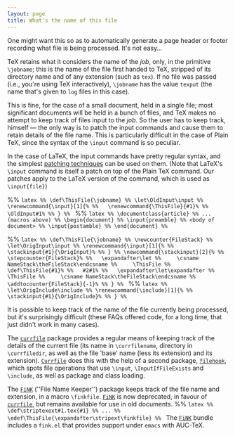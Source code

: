 ```yaml
---
layout: page
title: What's the name of this file
---
```


One might want this so as to automatically generate a page header or
footer recording what file is being processed.  It's not easy&hellip;

TeX retains what it considers the name of the _job_, only, in
the primitive `\jobname`; this is the name of the file first
handed to TeX, stripped of its directory name and of any extension
(such as `tex`).  If no file was passed (i.e., you're using
TeX interactively), `\jobname` has the value `texput`
(the name that's given to `log` files in this case).

This is fine, for the case of a small document, held in a single file;
most significant documents will be held in a bunch of files, and
TeX makes no attempt to keep track of files input to the
_job_.  So the user has to keep track, himself&nbsp;&mdash; the only way
is to patch the input commands and cause them to retain details of the
file name.  This is particularly difficult in the case of Plain TeX,
since the syntax of the `\input` command is so peculiar.

In the case of LaTeX, the input commands have pretty regular
syntax, and the simplest [patching techniques](./FAQ-patch.html) can be
used on them.  (Note that LaTeX's `\input` command is itself a
patch on top of the Plain TeX command.  Our patches apply to the
LaTeX version of the command, which is used as `\input{file}`)

%% ```latex
%% \def\ThisFile{\jobname}
%% \let\OldInput\input
%% \renewcommand{\input}[1]{%
%%   \renewcommand{\ThisFile}{#1}%
%%   \OldInput#1%
%% }
%% ```
%% ```latex
%% \documentclass{article}
%% ... (macros above)
%% \begin{document}
%% \input{preamble}
%% <body of document>
%% \input{postamble}
%% \end{document}
%% ```

%% ```latex
%% \def\ThisFile{\jobname}
%% \newcounter{FileStack}
%% \let\OrigInput\input
%% \renewcommand{\input}[1]{%
%%   \stackinput{#1}{\OrigInput}%
%% }
%% \newcommand{\stackinput}[2]{%
%%   \stepcounter{FileStack}%
%%   \expandafter\let
%%     \csname NameStack\theFileStack\endcsname
%%     \ThisFile
%%   \def\ThisFile{#1}%
%%   #2#1%
%%   \expandafter\let\expandafter
%%     \ThisFile
%%     \csname NameStack\theFileStack\endcsname
%%   \addtocounter{FileStack}{-1}%
%% }
%% ```
%% ```latex
%% \let\OrigInclude\include
%% \renewcommand{\include}[1]{%
%%   \stackinput{#1}{\OrigInclude}%
%% }
%% ```

It is possible to keep track of the name of the file currently being
processed, but it's surprisingly difficult (these FAQs offered
code, for a long time, that just didn't work in many cases).

The [`currfile`](http://ctan.org/pkg/currfile) package provides a regular means of keeping
track of the details of the current file (its name in
`\currfilename`, directory in `\currfiledir`, as well as the
file 'base' name (less its extension) and its extension).
[`Currfile`](http://ctan.org/pkg/Currfile) does this with the help of a second package,
[`filehook`](http://ctan.org/pkg/filehook), which spots file operations that use `\input`,
`\InputIfFileExists` and `\include`, as well as package and
class loading.

The [`FiNK`](http://ctan.org/pkg/FiNK) (''File Name Keeper'') package keeps track of the
file name and extension, in a macro `\finkfile`.  [`FiNK`](http://ctan.org/pkg/FiNK) is
now deprecated, in favour of [`currfile`](http://ctan.org/pkg/currfile), but remains available
for use in old documents.
%% ```latex
%% \def\striptexext#1.tex{#1}
%% ...
%% \edef\ThisFile{\expandafter\stripext\finkfile}
%% ```
The [`FiNK`](http://ctan.org/pkg/FiNK) bundle includes a `fink.el` that provides
support under `emacs` with AUC-TeX.

